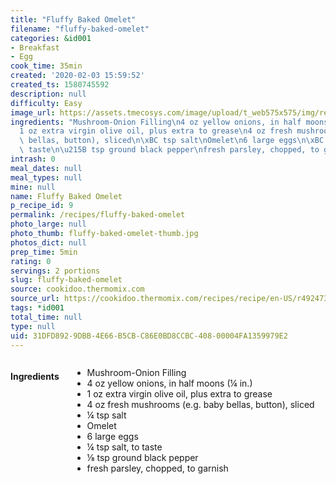 ```yaml
---
title: "Fluffy Baked Omelet"
filename: "fluffy-baked-omelet"
categories: &id001
- Breakfast
- Egg
cook_time: 35min
created: '2020-02-03 15:59:52'
created_ts: 1580745592
description: null
difficulty: Easy
image_url: https://assets.tmecosys.com/image/upload/t_web575x575/img/recipe/ras/Assets/6260C6B1-2A3D-4A92-8173-35263448B18D/Derivates/D4E91688-BD6A-4DFD-825D-269F900BCC69.jpg
ingredients: "Mushroom-Onion Filling\n4 oz yellow onions, in half moons (\xBC in.)\n\
  1 oz extra virgin olive oil, plus extra to grease\n4 oz fresh mushrooms (e.g. baby\
  \ bellas, button), sliced\n\xBC tsp salt\nOmelet\n6 large eggs\n\xBC tsp salt, to\
  \ taste\n\u215B tsp ground black pepper\nfresh parsley, chopped, to garnish"
intrash: 0
meal_dates: null
meal_types: null
mine: null
name: Fluffy Baked Omelet
p_recipe_id: 9
permalink: /recipes/fluffy-baked-omelet
photo_large: null
photo_thumb: fluffy-baked-omelet-thumb.jpg
photos_dict: null
prep_time: 5min
rating: 0
servings: 2 portions
slug: fluffy-baked-omelet
source: cookidoo.thermomix.com
source_url: https://cookidoo.thermomix.com/recipes/recipe/en-US/r492473
tags: *id001
total_time: null
type: null
uid: 31DFD892-9DBB-4E66-B5CB-C86E0BD8CCBC-408-00004FA1359979E2
---
```

<div class="large-8 medium-7 columns" id="writeup">	</div><!-- #writeup -->
</div><!-- #row-one -->
<div class="row" id="row-two">	<div class="medium-4 small-5 columns" id="ingredients"><h4>Ingredients</h4><div class="box box-ingredients content"><ul>
<li>Mushroom-Onion Filling</li>
<li>4 oz yellow onions, in half moons (¼ in.)</li>
<li>1 oz extra virgin olive oil, plus extra to grease</li>
<li>4 oz fresh mushrooms (e.g. baby bellas, button), sliced</li>
<li>¼ tsp salt</li>
<li>Omelet</li>
<li>6 large eggs</li>
<li>¼ tsp salt, to taste</li>
<li>⅛ tsp ground black pepper</li>
<li>fresh parsley, chopped, to garnish</li>
</ul>
</div>	</div>	<div class="medium-6 small-7 columns" id="directions">	</div>